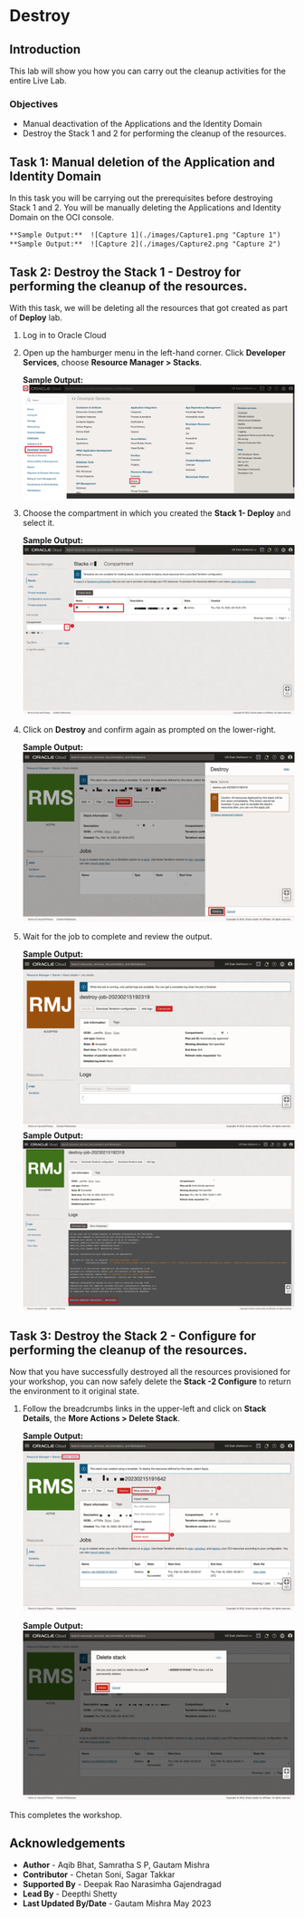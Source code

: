 # Destroy

## Introduction

This lab will show you how you can carry out the cleanup activities for the entire Live Lab.


### Objectives

-   Manual deactivation of the Applications and the Identity Domain
-   Destroy the Stack 1 and 2 for performing the cleanup of the resources.


## Task 1: Manual deletion of the Application and Identity Domain

In this task you will be carrying out the prerequisites before destroying Stack 1 and 2. You will be manually deleting the Applications and Identity Domain on the OCI console.

	**Sample Output:**  ![Capture 1](./images/Capture1.png "Capture 1")
	**Sample Output:**  ![Capture 2](./images/Capture2.png "Capture 2")
		
## Task 2: Destroy the Stack 1 - Destroy for performing the cleanup of the resources.

With this task, we will be deleting all the resources that got created as part of **Deploy** lab.

1. Log in to Oracle Cloud
2. Open up the hamburger menu in the left-hand corner.  Click **Developer Services**, choose **Resource Manager > Stacks**.

	**Sample Output:**  ![Image 1](./images/image1.png "Image 1")
  
3. Choose the compartment in which you created the **Stack 1- Deploy** and select it.  

    **Sample Output:**  ![Image 2](./images/image2.png "Image 2")

4. Click on **Destroy** and confirm again as prompted on the lower-right.  

    **Sample Output:**  ![Image 3](./images/image3.png "Image 3")

5. Wait for the job to complete and review the output.  

    **Sample Output:**  ![Image 4](./images/image4.png "Image 4")
    **Sample Output:**  ![Image 5](./images/image5.png "Image 5")

## Task 3: Destroy the Stack 2 - Configure for performing the cleanup of the resources.

Now that you have successfully destroyed all the resources provisioned for your workshop, you can now safely delete the **Stack -2 Configure** to return the environment to it original state.

1. Follow the breadcrumbs links in the upper-left and click on **Stack Details**, the **More Actions > Delete Stack**.  

    **Sample Output:**  ![Image 6](./images/image6.png "Image 6")

    **Sample Output:**  ![Image 7](./images/image7.png "Image 7")


This completes the workshop.

## Acknowledgements
* **Author** - Aqib Bhat, Samratha S P, Gautam Mishra
* **Contributor** - Chetan Soni, Sagar Takkar
* **Supported By** - Deepak Rao Narasimha Gajendragad
* **Lead By** - Deepthi Shetty 
* **Last Updated By/Date** - Gautam Mishra May 2023
